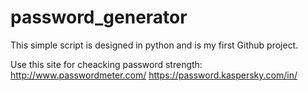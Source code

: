 # password_generator
This simple script is designed in python and is my first Github project.



Use this site for cheacking password strength: 
http://www.passwordmeter.com/
https://password.kaspersky.com/in/
